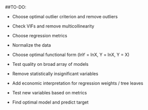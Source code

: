 ##TO-DO:

* Choose optimal outlier criterion and remove outliers

* Check VIFs and remove multicollinearity

* Choose regression metrics

* Normalize the data

* Choose optimal functional form (lnY = lnX, Y = lnX, Y = X)

* Test quality on broad array of models

* Remove statistically insignificant variables

* Add economic interpretation for regression weights / tree leaves

* Test new variables based on metrics

* Find optimal model and predict target
